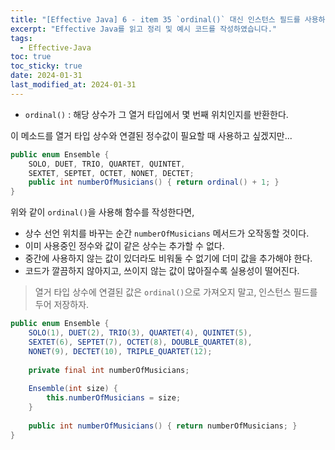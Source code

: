 ```yaml
---
title: "[Effective Java] 6 - item 35 `ordinal()` 대신 인스턴스 필드를 사용하라. "
excerpt: "Effective Java를 읽고 정리 및 예시 코드를 작성하였습니다."
tags:
  - Effective-Java
toc: true
toc_sticky: true
date: 2024-01-31
last_modified_at: 2024-01-31
---
```


-  `ordinal()` : 해당 상수가 그 열거 타입에서 몇 번째 위치인지를 반환한다.

이 메소드를 열거 타입 상수와 연결된 정수값이 필요할 때 사용하고 싶겠지만...

```java
public enum Ensemble {    
	SOLO, DUET, TRIO, QUARTET, QUINTET,    
	SEXTET, SEPTET, OCTET, NONET, DECTET;    
	public int numberOfMusicians() { return ordinal() + 1; }
}
```

위와 같이 `ordinal()`을 사용해 함수를 작성한다면, 

- 상수 선언 위치를 바꾸는 순간 `numberOfMusicians` 메서드가 오작동할 것이다.
- 이미 사용중인 정수와 값이 같은 상수는 추가할 수 없다.
- 중간에 사용하지 않는 값이 있더라도 비워둘 수 없기에 더미 값을 추가해야 한다.
- 코드가 깔끔하지 않아지고, 쓰이지 않는 값이 많아질수록 실용성이 떨어진다.

> 열거 타입 상수에 연결된 값은 `ordinal()`으로 가져오지 말고, 인스턴스 필드를 두어 저장하자.

```java
public enum Ensemble {    
	SOLO(1), DUET(2), TRIO(3), QUARTET(4), QUINTET(5),    
	SEXTET(6), SEPTET(7), OCTET(8), DOUBLE_QUARTET(8),    
	NONET(9), DECTET(10), TRIPLE_QUARTET(12);   
	 
	private final int numberOfMusicians;    
	
	Ensemble(int size) { 
		this.numberOfMusicians = size; 
	}
	    
	public int numberOfMusicians() { return numberOfMusicians; }
}

```